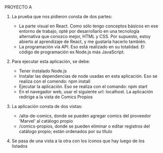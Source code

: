 PROYECTO A

1. La prueba que nos pidieron consta de dos partes:
	- La parte visual en React. Como sólo tengo conceptos básicos en ese entorno de trabajo, opté por desarrollarlo en una tecnología alternativa que conozco mejor, HTML y CSS. Por supuesto, estoy abierto al aprendizaje de React, y me gustaría hacerlo también.
	- La programación vía API. Eso está realizado en su totalidad. El código de programación es Node.js más JavaScript.

2. Para ejecutar esta aplicación, se debe:
	- Tener instalado Node.js
	- Instalar las dependencias de node usadas en esta aplicación. Eso se realiza con el comendo: npm install
	- Ejecutar la aplicación. Eso se realiza con el comando: npm start
	- En el navegador web, usar el siguiente url: localhost. La aplicación redirige a la vista de Comics Propios

3. La aplicación consta de dos vistas:
	- /alta-de-comics, donde se pueden agregar comics del proveedor 'Marvel' al catálogo propio
	- /comics-propios, donde se pueden eliminar o editar registros del catálogo propio; están ordenados por su título

4. Se pasa de una vista a la otra con los íconos que hay luego de los listados
